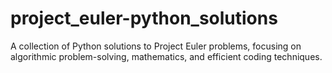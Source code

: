 # project_euler-python_solutions
A collection of Python solutions to Project Euler problems, focusing on algorithmic problem-solving, mathematics, and efficient coding techniques.
